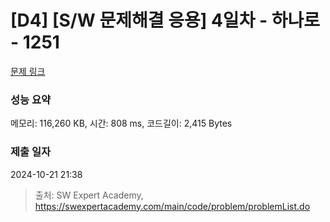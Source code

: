 # [D4] [S/W 문제해결 응용] 4일차 - 하나로 - 1251 

[문제 링크](https://swexpertacademy.com/main/code/problem/problemDetail.do?contestProbId=AV15StKqAQkCFAYD) 

### 성능 요약

메모리: 116,260 KB, 시간: 808 ms, 코드길이: 2,415 Bytes

### 제출 일자

2024-10-21 21:38



> 출처: SW Expert Academy, https://swexpertacademy.com/main/code/problem/problemList.do